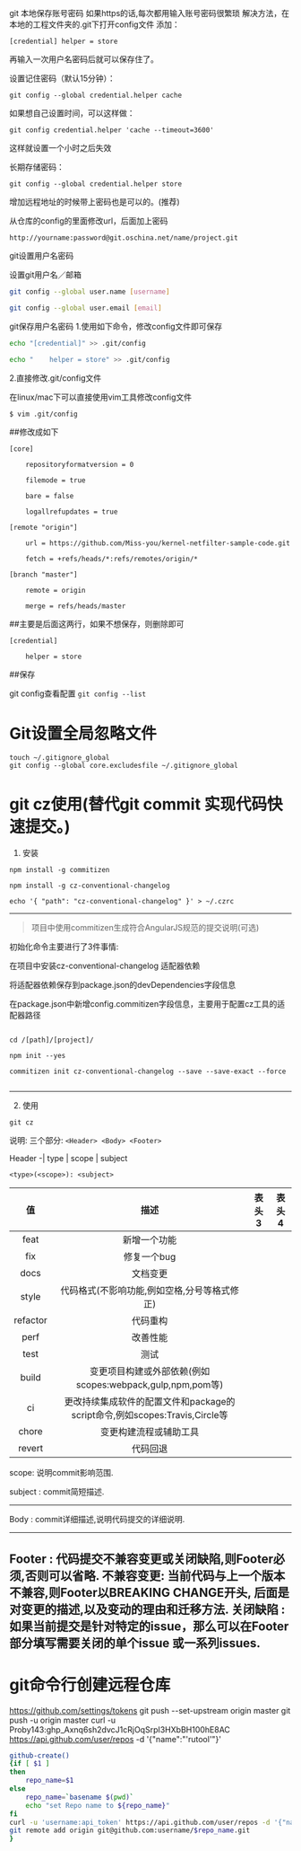 git 本地保存账号密码
如果https的话,每次都用输入账号密码很繁琐
解决方法，在本地的工程文件夹的.git下打开config文件
添加：

`[credential]
     helper = store`

再输入一次用户名密码后就可以保存住了。

设置记住密码（默认15分钟）：


```
git config --global credential.helper cache
```
如果想自己设置时间，可以这样做：


```
git config credential.helper 'cache --timeout=3600'
```
这样就设置一个小时之后失效


长期存储密码：


```
git config --global credential.helper store
```
增加远程地址的时候带上密码也是可以的。(推荐)



从仓库的config的里面修改url，后面加上密码


```
http://yourname:password@git.oschina.net/name/project.git
```


git设置用户名密码

设置git用户名／邮箱


```bash
git config --global user.name [username]

git config --global user.email [email]
```

git保存用户名密码
1.使用如下命令，修改config文件即可保存


```bash
echo "[credential]" >> .git/config

echo "    helper = store" >> .git/config
```
2.直接修改.git/config文件



在linux/mac下可以直接使用vim工具修改config文件



```bash
$ vim .git/config
```


##修改成如下


```
[core]

    repositoryformatversion = 0

    filemode = true

    bare = false

    logallrefupdates = true

[remote "origin"]

    url = https://github.com/Miss-you/kernel-netfilter-sample-code.git

    fetch = +refs/heads/*:refs/remotes/origin/*

[branch "master"]

    remote = origin

    merge = refs/heads/master
```

##主要是后面这两行，如果不想保存，则删除即可
```
[credential]

    helper = store
```


##保存


git config查看配置 
`git config --list`


# Git设置全局忽略文件

```
touch ~/.gitignore_global
git config --global core.excludesfile ~/.gitignore_global
```

# git cz使用(替代git commit 实现代码快速提交。)

1. 安装
```
npm install -g commitizen

npm install -g cz-conventional-changelog

echo '{ "path": "cz-conventional-changelog" }' > ~/.czrc
```

---

> 项目中使用commitizen生成符合AngularJS规范的提交说明(可选)

初始化命令主要进行了3件事情:

在项目中安装cz-conventional-changelog 适配器依赖

将适配器依赖保存到package.json的devDependencies字段信息

在package.json中新增config.commitizen字段信息，主要用于配置cz工具的适配器路径

```

cd /[path]/[project]/

npm init --yes

commitizen init cz-conventional-changelog --save --save-exact --force


```
---
2. 使用

```
git cz

```

说明:
    三个部分:
    ```
    <Header> <Body> <Footer>
    ```

Header -| type
        | scope
        | subject

```
<type>(<scope>): <subject>
```


|  值  |  描述  |  表头3  |  表头4  |
| :-----: | :----: | :----: | :----: |
|  feat  |  新增一个功能  |    |    |
|  fix  |  修复一个bug  |    |    |
|  docs  |  文档变更  |    |    |
|  style  |  代码格式(不影响功能,例如空格,分号等格式修正)  |    |    |
|  refactor  |  代码重构  |    |    |
|  perf  |  改善性能  |    |    |
|  test  |  测试  |    |    |
|  build  |  变更项目构建或外部依赖(例如scopes:webpack,gulp,npm,pom等)  |    |    |
|  ci  |  更改持续集成软件的配置文件和package的script命令,例如scopes:Travis,Circle等  |    |    |
|  chore  |  变更构建流程或辅助工具  |    |    |
|  revert  |  代码回退  |    |    |

scope: 说明commit影响范围.

subject : commit简短描述.

---

Body : 
commit详细描述,说明代码提交的详细说明.

---

Footer : 
代码提交不兼容变更或关闭缺陷,则Footer必须,否则可以省略.
不兼容变更: 
        当前代码与上一个版本不兼容,则Footer以BREAKING CHANGE开头,
        后面是对变更的描述,以及变动的理由和迁移方法.
关闭缺陷 :
         如果当前提交是针对特定的issue，那么可以在Footer部分填写需要关闭的单个issue 或一系列issues.
---



# git命令行创建远程仓库
https://github.com/settings/tokens
git push --set-upstream origin master
git push -u origin master
curl -u Proby143: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   https://api.github.com/user/repos -d '{"name":"'rutool'"}'
```zsh
github-create() 
{if [ $1 ]
then
    repo_name=$1
else
    repo_name=`basename $(pwd)`
    echo "set Repo name to ${repo_name}"
fi 
curl -u 'username:api_token' https://api.github.com/user/repos -d '{"name":"'$repo_name'"}'
git remote add origin git@github.com:username/$repo_name.git
}

```